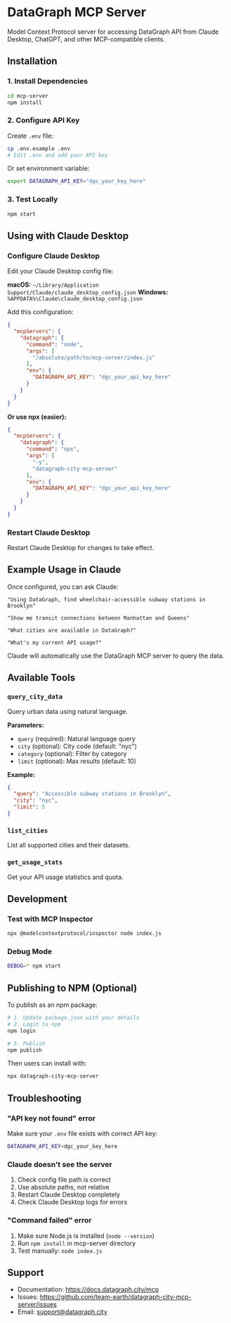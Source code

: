 # DataGraph MCP Server

Model Context Protocol server for accessing DataGraph API from Claude Desktop, ChatGPT, and other MCP-compatible clients.

## Installation

### 1. Install Dependencies

```bash
cd mcp-server
npm install
```

### 2. Configure API Key

Create `.env` file:
```bash
cp .env.example .env
# Edit .env and add your API key
```

Or set environment variable:
```bash
export DATAGRAPH_API_KEY="dgc_your_key_here"
```

### 3. Test Locally

```bash
npm start
```

## Using with Claude Desktop

### Configure Claude Desktop

Edit your Claude Desktop config file:

**macOS:** `~/Library/Application Support/Claude/claude_desktop_config.json`
**Windows:** `%APPDATA%\Claude\claude_desktop_config.json`

Add this configuration:

```json
{
  "mcpServers": {
    "datagraph": {
      "command": "node",
      "args": [
        "/absolute/path/to/mcp-server/index.js"
      ],
      "env": {
        "DATAGRAPH_API_KEY": "dgc_your_api_key_here"
      }
    }
  }
}
```

**Or use npx (easier):**

```json
{
  "mcpServers": {
    "datagraph": {
      "command": "npx",
      "args": [
        "-y",
        "datagraph-city-mcp-server"
      ],
      "env": {
        "DATAGRAPH_API_KEY": "dgc_your_api_key_here"
      }
    }
  }
}
```

### Restart Claude Desktop

Restart Claude Desktop for changes to take effect.

## Example Usage in Claude

Once configured, you can ask Claude:

```
"Using DataGraph, find wheelchair-accessible subway stations in Brooklyn"

"Show me transit connections between Manhattan and Queens"

"What cities are available in DataGraph?"

"What's my current API usage?"
```

Claude will automatically use the DataGraph MCP server to query the data.

## Available Tools

### `query_city_data`

Query urban data using natural language.

**Parameters:**
- `query` (required): Natural language query
- `city` (optional): City code (default: "nyc")
- `category` (optional): Filter by category
- `limit` (optional): Max results (default: 10)

**Example:**
```json
{
  "query": "Accessible subway stations in Brooklyn",
  "city": "nyc",
  "limit": 5
}
```

### `list_cities`

List all supported cities and their datasets.

### `get_usage_stats`

Get your API usage statistics and quota.

## Development

### Test with MCP Inspector

```bash
npx @modelcontextprotocol/inspector node index.js
```

### Debug Mode

```bash
DEBUG=* npm start
```

## Publishing to NPM (Optional)

To publish as an npm package:

```bash
# 1. Update package.json with your details
# 2. Login to npm
npm login

# 3. Publish
npm publish
```

Then users can install with:
```bash
npx datagraph-city-mcp-server
```

## Troubleshooting

### "API key not found" error

Make sure your `.env` file exists with correct API key:
```bash
DATAGRAPH_API_KEY=dgc_your_key_here
```

### Claude doesn't see the server

1. Check config file path is correct
2. Use absolute paths, not relative
3. Restart Claude Desktop completely
4. Check Claude Desktop logs for errors

### "Command failed" error

1. Make sure Node.js is installed (`node --version`)
2. Run `npm install` in mcp-server directory
3. Test manually: `node index.js`

## Support

- Documentation: https://docs.datagraph.city/mcp
- Issues: https://github.com/team-earth/datagraph-city-mcp-server/issues
- Email: support@datagraph.city

